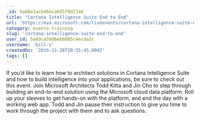 ```yaml
---
_id: 5a88e1acbd6dca0d5f0d2146
title: "Cortana Intelligence Suite End to End"
url: 'https://mva.microsoft.com/liveevents/cortana-intelligence-suite-end-to-end'
category: events-training
slug: 'cortana-intelligence-suite-end-to-end'
user_id: 5a83ce59d6eb0005c4ecda2c
username: 'bill-s'
createdOn: '2016-11-26T10:35:45.000Z'
tags: []
---
```


If you’d like to learn how to architect solutions in Cortana Intelligence Suite and how to build intelligence into your applications, be sure to check out this event. Join Microsoft Architects Todd Kitta and Jin Cho to step through building an end-to-end solution using the Microsoft cloud data platform. Roll up your sleeves to get hands-on with the platform, and end the day with a working web app. Todd and Jin pause their instruction to give you time to work through the project with them and to ask questions.

